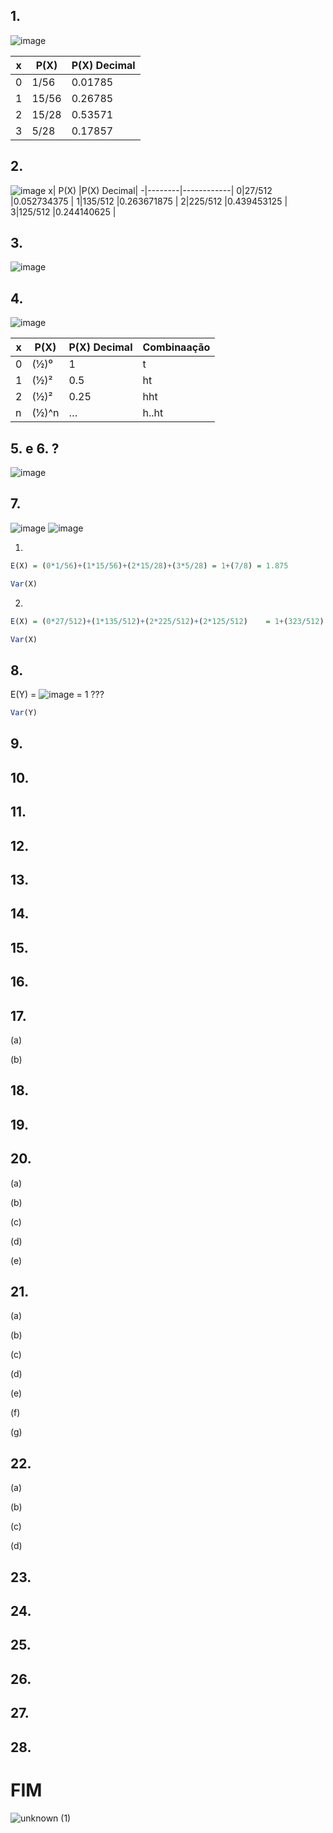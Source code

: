 ## 1.

![image](https://user-images.githubusercontent.com/15125899/171267451-907b8320-ca4e-4468-8bb7-c031d1cc4879.png)

x|P(X)    |P(X) Decimal|
-|--------|------------|
0|	1/56	|0.01785     |
1|	15/56	|0.26785     |
2|	15/28	|0.53571     |
3|	5/28	|0.17857     |

## 2.

![image](https://user-images.githubusercontent.com/15125899/171269460-013cddc5-ece9-42ba-993f-4b0b5cefd7f8.png)
x|	P(X)	|P(X) Decimal|
-|--------|------------|
0|27/512	|0.052734375 |
1|135/512	|0.263671875 |
2|225/512	|0.439453125 |
3|125/512	|0.244140625 |

## 3.

![image](https://user-images.githubusercontent.com/15125899/171325106-f1938e3e-4729-429e-83f4-0e6a3480bb9e.png)

## 4.

![image](https://user-images.githubusercontent.com/15125899/171317492-12d0e1f8-8c96-4074-b7d1-9f9a0d113699.png)

x|	P(X) |P(X) Decimal |Combinaação|
-|-------|-------------|-----------|
0|	(½)⁰ |1	           |t          |
1|	(½)² |0.5          |ht         |
2|	(½)² |0.25         |hht        |
n|	(½)^n|	…          |h..ht      |

## 5. e 6. ?

![image](https://user-images.githubusercontent.com/15125899/171326371-8bb1c731-c42a-4402-88cf-3243602b5481.png)

## 7.
![image](https://user-images.githubusercontent.com/15125899/173209725-d52b4b74-0b57-4235-bede-45941a5e41d9.png)
![image](https://user-images.githubusercontent.com/15125899/173209734-0d8082cb-277d-45f7-86ee-122d65502550.png)

1)
```R
E(X) = (0*1/56)+(1*15/56)+(2*15/28)+(3*5/28) = 1+(7/8) = 1.875
```
```R
Var(X)
```
2)
```R
E(X) = (0*27/512)+(1*135/512)+(2*225/512)+(2*125/512)	 = 1+(323/512) = 1.630
```
```R
Var(X)
```
## 8.

E(Y) = ![image](https://user-images.githubusercontent.com/15125899/173210380-c4f4a530-b1f2-46ec-970e-c239a1bff41a.png)
= 1 ???
```R
Var(Y)
```
## 9.



## 10.



## 11.



## 12.



## 13.



## 14.



## 15.



## 16.



## 17.
(a)

(b)



## 18.



## 19.



## 20.
(a)

(b)

(c)

(d)

(e)


## 21.
(a)

(b)

(c)

(d)

(e)

(f)

(g)


## 22.
(a)

(b)

(c)

(d)



## 23.



## 24.



## 25.



## 26.



## 27.



## 28.



# FIM
![unknown (1)](https://user-images.githubusercontent.com/15125899/171236840-a17e89f7-3928-4d50-9220-44b5b57bb5b4.png)
